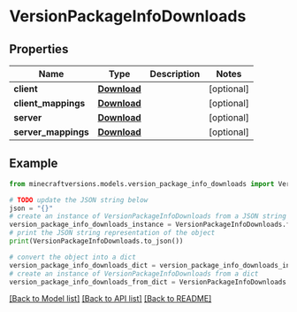 # VersionPackageInfoDownloads


## Properties

Name | Type | Description | Notes
------------ | ------------- | ------------- | -------------
**client** | [**Download**](Download.md) |  | [optional] 
**client_mappings** | [**Download**](Download.md) |  | [optional] 
**server** | [**Download**](Download.md) |  | [optional] 
**server_mappings** | [**Download**](Download.md) |  | [optional] 

## Example

```python
from minecraftversions.models.version_package_info_downloads import VersionPackageInfoDownloads

# TODO update the JSON string below
json = "{}"
# create an instance of VersionPackageInfoDownloads from a JSON string
version_package_info_downloads_instance = VersionPackageInfoDownloads.from_json(json)
# print the JSON string representation of the object
print(VersionPackageInfoDownloads.to_json())

# convert the object into a dict
version_package_info_downloads_dict = version_package_info_downloads_instance.to_dict()
# create an instance of VersionPackageInfoDownloads from a dict
version_package_info_downloads_from_dict = VersionPackageInfoDownloads.from_dict(version_package_info_downloads_dict)
```
[[Back to Model list]](../README.md#documentation-for-models) [[Back to API list]](../README.md#documentation-for-api-endpoints) [[Back to README]](../README.md)


